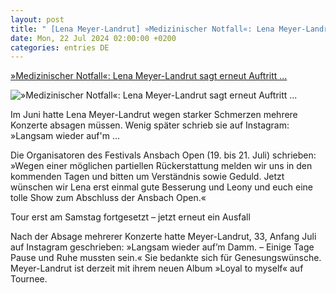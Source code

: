 ```yaml
---
layout: post
title: " [Lena Meyer-Landrut] »Medizinischer Notfall«: Lena Meyer-Landrut sagt erneut Auftritt ..."
date: Mon, 22 Jul 2024 02:00:00 +0200
categories: entries DE
---
```

[»Medizinischer Notfall«: Lena Meyer-Landrut sagt erneut Auftritt ...](https://www.spiegel.de/panorama/leute/lena-meyer-landrut-sagt-erneut-auftritt-kurzfristig-ab-a-b3ac8953-d650-43f2-80e5-dc96a58fdbdb)

![»Medizinischer Notfall«: Lena Meyer-Landrut sagt erneut Auftritt ...](https://cdn.prod.www.spiegel.de/images/b0b1a969-7f1c-46e4-a5f8-2f40ddb8ff50_w1200_r1.778_fpx47_fpy49.jpg)

Im Juni hatte Lena Meyer-Landrut wegen starker Schmerzen mehrere Konzerte absagen müssen. Wenig später schrieb sie auf Instagram: »Langsam wieder auf'm ...

Die Organisatoren des Festivals Ansbach Open (19. bis 21. Juli) schrieben: »Wegen einer möglichen partiellen Rückerstattung melden wir uns in den kommenden Tagen und bitten um Verständnis sowie Geduld. Jetzt wünschen wir Lena erst einmal gute Besserung und Leony und euch eine tolle Show zum Abschluss der Ansbach Open.«

Tour erst am Samstag fortgesetzt – jetzt erneut ein Ausfall

Nach der Absage mehrerer Konzerte hatte Meyer-Landrut, 33, Anfang Juli auf Instagram geschrieben: »Langsam wieder auf’m Damm. – Einige Tage Pause und Ruhe mussten sein.« Sie bedankte sich für Genesungswünsche. Meyer-Landrut ist derzeit mit ihrem neuen Album »Loyal to myself« auf Tournee.

